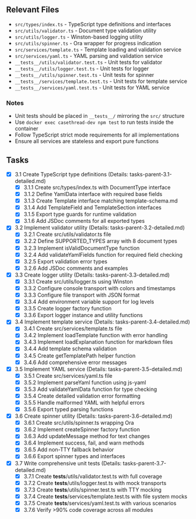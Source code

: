 ## Relevant Files

- `src/types/index.ts` - TypeScript type definitions and interfaces
- `src/utils/validator.ts` - Document type validation utility
- `src/utils/logger.ts` - Winston-based logging utility
- `src/utils/spinner.ts` - Ora wrapper for progress indication
- `src/services/template.ts` - Template loading and validation service
- `src/services/yaml.ts` - YAML parsing and validation service
- `__tests__/utils/validator.test.ts` - Unit tests for validator
- `__tests__/utils/logger.test.ts` - Unit tests for logger
- `__tests__/utils/spinner.test.ts` - Unit tests for spinner
- `__tests__/services/template.test.ts` - Unit tests for template service
- `__tests__/services/yaml.test.ts` - Unit tests for YAML service

### Notes

- Unit tests should be placed in `__tests__/` mirroring the `src/` structure
- Use `docker exec casethread-dev npm test` to run tests inside the container
- Follow TypeScript strict mode requirements for all implementations
- Ensure all services are stateless and export pure functions

## Tasks

- [x] 3.1 Create TypeScript type definitions (Details: tasks-parent-3.1-detailed.md)
  - [x] 3.1.1 Create src/types/index.ts with DocumentType interface
  - [x] 3.1.2 Define YamlData interface with required base fields
  - [x] 3.1.3 Create Template interface matching template-schema.md
  - [x] 3.1.4 Add TemplateField and TemplateSection interfaces
  - [x] 3.1.5 Export type guards for runtime validation
  - [x] 3.1.6 Add JSDoc comments for all exported types

- [x] 3.2 Implement validator utility (Details: tasks-parent-3.2-detailed.md)
  - [x] 3.2.1 Create src/utils/validator.ts file
  - [x] 3.2.2 Define SUPPORTED_TYPES array with 8 document types
  - [x] 3.2.3 Implement isValidDocumentType function
  - [x] 3.2.4 Add validateYamlFields function for required field checking
  - [x] 3.2.5 Export validation error types
  - [x] 3.2.6 Add JSDoc comments and examples

- [x] 3.3 Create logger utility (Details: tasks-parent-3.3-detailed.md)
  - [x] 3.3.1 Create src/utils/logger.ts using Winston
  - [x] 3.3.2 Configure console transport with colors and timestamps
  - [x] 3.3.3 Configure file transport with JSON format
  - [x] 3.3.4 Add environment variable support for log levels
  - [x] 3.3.5 Create logger factory function
  - [x] 3.3.6 Export logger instance and utility functions

- [x] 3.4 Implement template service (Details: tasks-parent-3.4-detailed.md)
  - [x] 3.4.1 Create src/services/template.ts file
  - [x] 3.4.2 Implement loadTemplate function with error handling
  - [x] 3.4.3 Implement loadExplanation function for markdown files
  - [x] 3.4.4 Add template schema validation
  - [x] 3.4.5 Create getTemplatePath helper function
  - [x] 3.4.6 Add comprehensive error messages

- [x] 3.5 Implement YAML service (Details: tasks-parent-3.5-detailed.md)
  - [x] 3.5.1 Create src/services/yaml.ts file
  - [x] 3.5.2 Implement parseYaml function using js-yaml
  - [x] 3.5.3 Add validateYamlData function for type checking
  - [x] 3.5.4 Create detailed validation error formatting
  - [x] 3.5.5 Handle malformed YAML with helpful errors
  - [x] 3.5.6 Export typed parsing functions

- [x] 3.6 Create spinner utility (Details: tasks-parent-3.6-detailed.md)
  - [x] 3.6.1 Create src/utils/spinner.ts wrapping Ora
  - [x] 3.6.2 Implement createSpinner factory function
  - [x] 3.6.3 Add updateMessage method for text changes
  - [x] 3.6.4 Implement success, fail, and warn methods
  - [x] 3.6.5 Add non-TTY fallback behavior
  - [x] 3.6.6 Export spinner types and interfaces

- [x] 3.7 Write comprehensive unit tests (Details: tasks-parent-3.7-detailed.md)
  - [x] 3.7.1 Create __tests__/utils/validator.test.ts with full coverage
  - [x] 3.7.2 Create __tests__/utils/logger.test.ts with mock transports
  - [x] 3.7.3 Create __tests__/utils/spinner.test.ts with TTY mocking
  - [x] 3.7.4 Create __tests__/services/template.test.ts with file system mocks
  - [x] 3.7.5 Create __tests__/services/yaml.test.ts with various scenarios
  - [x] 3.7.6 Verify >90% code coverage across all modules 